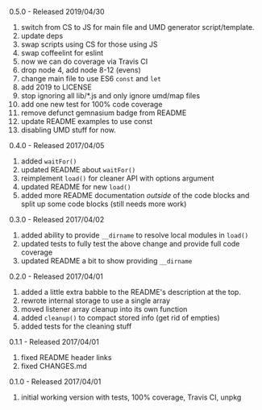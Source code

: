 0.5.0 - Released 2019/04/30

1. switch from CS to JS for main file and UMD generator script/template.
2. update deps
3. swap scripts using CS for those using JS
4. swap coffeelint for eslint
5. now we can do coverage via Travis CI
6. drop node 4, add node 8-12 (evens)
7. change main file to use ES6 `const` and `let`
8. add 2019 to LICENSE
9. stop ignoring all lib/*.js and only ignore umd/map files
10. add one new test for 100% code coverage
11. remove defunct gemnasium badge from README
12. update README examples to use const
13. disabling UMD stuff for now.


0.4.0 - Released 2017/04/05

1. added `waitFor()`
2. updated README about `waitFor()`
3. reimplement `load()` for cleaner API with options argument
4. updated README for new `load()`
5. added more README documentation *outside* of the code blocks and split up some code blocks (still needs more work)


0.3.0 - Released 2017/04/02

1. added ability to provide `__dirname` to resolve local modules in `load()`
2. updated tests to fully test the above change and provide full code coverage
3. updated README a bit to show providing `__dirname`


0.2.0 - Released 2017/04/01

1. added a little extra babble to the README's description at the top.
2. rewrote internal storage to use a single array
3. moved listener array cleanup into its own function
4. added `cleanup()` to compact stored info (get rid of empties)
5. added tests for the cleaning stuff


0.1.1 - Released 2017/04/01

1. fixed README header links
2. fixed CHANGES.md

0.1.0 - Released 2017/04/01

1. initial working version with tests, 100% coverage, Travis CI, unpkg
